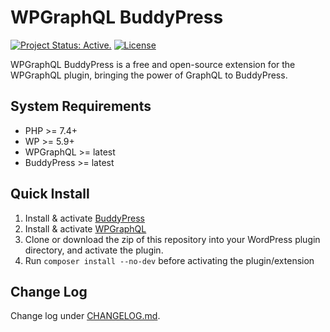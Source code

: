 # WPGraphQL BuddyPress

[![Project Status: Active.](https://www.repostatus.org/badges/latest/active.svg)](https://www.repostatus.org/#active)
[![License](https://poser.pugx.org/wp-graphql/wp-graphql-buddypress/license)](https://packagist.org/packages/wp-graphql/wp-graphql-buddypress)

WPGraphQL BuddyPress is a free and open-source extension for the WPGraphQL plugin, bringing the power of GraphQL to BuddyPress.

## System Requirements

* PHP >= 7.4+
* WP >= 5.9+
* WPGraphQL >= latest
* BuddyPress >= latest

## Quick Install

1. Install & activate [BuddyPress](https://buddypress.org/)
2. Install & activate [WPGraphQL](https://www.wpgraphql.com/)
3. Clone or download the zip of this repository into your WordPress plugin directory, and activate the plugin.
4. Run `composer install --no-dev` before activating the plugin/extension

## Change Log

Change log under [CHANGELOG.md](CHANGELOG.md).
